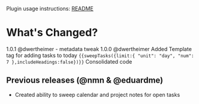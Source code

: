 Plugin usage instructions: [README](https://github.com/NotePlan/plugins/blob/main/nmn.sweep/readme.md)
# What's Changed?

1.0.1 @dwertheimer - metadata tweak
1.0.0 @dwertheimer
Added Template tag for adding tasks to today `{{sweepTasks({limit:{ "unit": "day", "num": 7 },includeHeadings:false})}}`
Consolidated code

## Previous releases (@nmn & @eduardme)
- Created ability to sweep calendar and project notes for open tasks